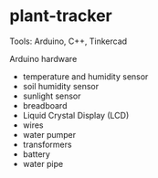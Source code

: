 # plant-tracker
<p>Tools: Arduino, C++, Tinkercad</p>
<p>Arduino hardware</p>
<ul>
  <li>temperature and humidity sensor</li>
  <li>soil humidity sensor</li>
  <li>sunlight sensor</li>
  <li>breadboard</li>
  <li>Liquid Crystal Display (LCD)</li>
  <li>wires</li>
  <li>water pumper</li>
  <li>transformers</li>
  <li>battery</li>
  <li>water pipe</li>
</ul>
